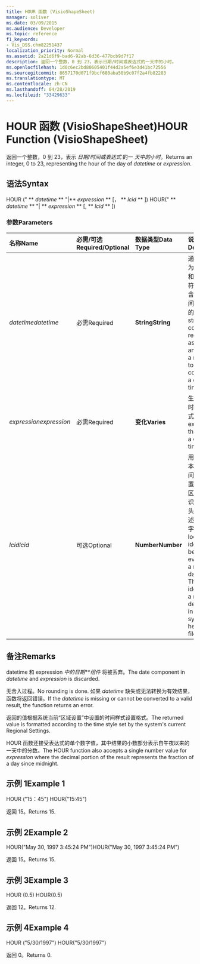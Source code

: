 ```yaml
---
title: HOUR 函数 (VisioShapeSheet)
manager: soliver
ms.date: 03/09/2015
ms.audience: Developer
ms.topic: reference
f1_keywords:
- Vis_DSS.chm82251437
localization_priority: Normal
ms.assetid: 2a21d6f9-bad6-92ab-6d36-477bcb9d7f17
description: 返回一个整数，0 到 23，表示日期/时间或表达式的一天中的小时。
ms.openlocfilehash: 1d0c6ec2bd80605401f44d2a5ef6e3d41bc72556
ms.sourcegitcommit: 8657170d071f9bcf680aba50b9c07f2a4fb82283
ms.translationtype: MT
ms.contentlocale: zh-CN
ms.lasthandoff: 04/28/2019
ms.locfileid: "33429633"
---
```

# <a name="hour-function-visioshapesheet"></a><span data-ttu-id="b4f2c-103">HOUR 函数 (VisioShapeSheet)</span><span class="sxs-lookup"><span data-stu-id="b4f2c-103">HOUR Function (VisioShapeSheet)</span></span>

<span data-ttu-id="b4f2c-104">返回一个整数，0 到 23，表示  _日期/时间或表达式_ 的一  _天中的小时_。</span><span class="sxs-lookup"><span data-stu-id="b4f2c-104">Returns an integer, 0 to 23, representing the hour of the day of  _datetime_ or  _expression_.</span></span>
  
## <a name="syntax"></a><span data-ttu-id="b4f2c-105">语法</span><span class="sxs-lookup"><span data-stu-id="b4f2c-105">Syntax</span></span>

<span data-ttu-id="b4f2c-106">HOUR (" \*\* *datetime* \*\* "|\*\* *expression* \*\* [， \*\* *lcid* \*\* ]) </span><span class="sxs-lookup"><span data-stu-id="b4f2c-106">HOUR(" \*\* *datetime* \*\* "| \*\* *expression* \*\* [, \*\* *lcid* \*\* ])</span></span> 
  
### <a name="parameters"></a><span data-ttu-id="b4f2c-107">参数</span><span class="sxs-lookup"><span data-stu-id="b4f2c-107">Parameters</span></span>

|<span data-ttu-id="b4f2c-108">**名称**</span><span class="sxs-lookup"><span data-stu-id="b4f2c-108">**Name**</span></span>|<span data-ttu-id="b4f2c-109">**必需/可选**</span><span class="sxs-lookup"><span data-stu-id="b4f2c-109">**Required/Optional**</span></span>|<span data-ttu-id="b4f2c-110">**数据类型**</span><span class="sxs-lookup"><span data-stu-id="b4f2c-110">**Data Type**</span></span>|<span data-ttu-id="b4f2c-111">**说明**</span><span class="sxs-lookup"><span data-stu-id="b4f2c-111">**Description**</span></span>|
|:-----|:-----|:-----|:-----|
| <span data-ttu-id="b4f2c-112">_datetime_</span><span class="sxs-lookup"><span data-stu-id="b4f2c-112">_datetime_</span></span> <br/> |<span data-ttu-id="b4f2c-113">必需</span><span class="sxs-lookup"><span data-stu-id="b4f2c-113">Required</span></span>  <br/> |<span data-ttu-id="b4f2c-114">**String**</span><span class="sxs-lookup"><span data-stu-id="b4f2c-114">**String**</span></span> <br/> | <span data-ttu-id="b4f2c-115">通常被识别为表示日期和时间的字符串或对包含日期和时间的单元格的引用。</span><span class="sxs-lookup"><span data-stu-id="b4f2c-115">A string commonly recognized as a date and time or a reference to a cell containing a date and time.</span></span>  <br/> |
| <span data-ttu-id="b4f2c-116">_expression_</span><span class="sxs-lookup"><span data-stu-id="b4f2c-116">_expression_</span></span> <br/> |<span data-ttu-id="b4f2c-117">必需</span><span class="sxs-lookup"><span data-stu-id="b4f2c-117">Required</span></span>  <br/> |<span data-ttu-id="b4f2c-118">**变化**</span><span class="sxs-lookup"><span data-stu-id="b4f2c-118">**Varies**</span></span> <br/> |<span data-ttu-id="b4f2c-119">生成日期和时间的表达式。</span><span class="sxs-lookup"><span data-stu-id="b4f2c-119">An expression that yields a date and time.</span></span>  <br/> |
| <span data-ttu-id="b4f2c-120">_lcid_</span><span class="sxs-lookup"><span data-stu-id="b4f2c-120">_lcid_</span></span> <br/> |<span data-ttu-id="b4f2c-121">可选</span><span class="sxs-lookup"><span data-stu-id="b4f2c-121">Optional</span></span>  <br/> |<span data-ttu-id="b4f2c-122">**Number**</span><span class="sxs-lookup"><span data-stu-id="b4f2c-122">**Number**</span></span> <br/> | <span data-ttu-id="b4f2c-p101">用于计算非本地日期时间的区域设置标识符。区域设置标识符是系统头文件中描述的一个数字。</span><span class="sxs-lookup"><span data-stu-id="b4f2c-p101">A locale identifier to be used in evaluating a nonlocal datetime. The locale identifier is a number described in the system header files.</span></span>  <br/> |
   
## <a name="remarks"></a><span data-ttu-id="b4f2c-125">备注</span><span class="sxs-lookup"><span data-stu-id="b4f2c-125">Remarks</span></span>

<span data-ttu-id="b4f2c-126">datetime 和 expression *中的日期\*\*组件* 将被丢弃。</span><span class="sxs-lookup"><span data-stu-id="b4f2c-126">The date component in  *datetime*  and  *expression*  is discarded.</span></span> 
  
<span data-ttu-id="b4f2c-127">无舍入过程。</span><span class="sxs-lookup"><span data-stu-id="b4f2c-127">No rounding is done.</span></span> <span data-ttu-id="b4f2c-128">如果  *datetime*  缺失或无法转换为有效结果，函数将返回错误。</span><span class="sxs-lookup"><span data-stu-id="b4f2c-128">If the  *datetime*  is missing or cannot be converted to a valid result, the function returns an error.</span></span> 
  
<span data-ttu-id="b4f2c-129">返回的值根据系统当前“区域设置”中设置的时间样式设置格式。</span><span class="sxs-lookup"><span data-stu-id="b4f2c-129">The returned value is formatted according to the time style set by the system's current Regional Settings.</span></span> 
  
<span data-ttu-id="b4f2c-130">HOUR 函数还接受表达式的单个数字值，其中结果的小数部分表示自午夜以来的一天中的分数。</span><span class="sxs-lookup"><span data-stu-id="b4f2c-130">The HOUR function also accepts a single number value for  *expression*  where the decimal portion of the result represents the fraction of a day since midnight.</span></span> 
  
## <a name="example-1"></a><span data-ttu-id="b4f2c-131">示例 1</span><span class="sxs-lookup"><span data-stu-id="b4f2c-131">Example 1</span></span>

<span data-ttu-id="b4f2c-132">HOUR ("15：45") </span><span class="sxs-lookup"><span data-stu-id="b4f2c-132">HOUR("15:45")</span></span>
  
<span data-ttu-id="b4f2c-133">返回 15。</span><span class="sxs-lookup"><span data-stu-id="b4f2c-133">Returns 15.</span></span>
  
## <a name="example-2"></a><span data-ttu-id="b4f2c-134">示例 2</span><span class="sxs-lookup"><span data-stu-id="b4f2c-134">Example 2</span></span>

<span data-ttu-id="b4f2c-135">HOUR("May 30, 1997 3:45:24 PM")</span><span class="sxs-lookup"><span data-stu-id="b4f2c-135">HOUR("May 30, 1997 3:45:24 PM")</span></span>
  
<span data-ttu-id="b4f2c-136">返回 15。</span><span class="sxs-lookup"><span data-stu-id="b4f2c-136">Returns 15.</span></span>
  
## <a name="example-3"></a><span data-ttu-id="b4f2c-137">示例 3</span><span class="sxs-lookup"><span data-stu-id="b4f2c-137">Example 3</span></span>

<span data-ttu-id="b4f2c-138">HOUR (0.5) </span><span class="sxs-lookup"><span data-stu-id="b4f2c-138">HOUR(0.5)</span></span>
  
<span data-ttu-id="b4f2c-139">返回 12。</span><span class="sxs-lookup"><span data-stu-id="b4f2c-139">Returns 12.</span></span>
  
## <a name="example-4"></a><span data-ttu-id="b4f2c-140">示例 4</span><span class="sxs-lookup"><span data-stu-id="b4f2c-140">Example 4</span></span>

<span data-ttu-id="b4f2c-141">HOUR ("5/30/1997") </span><span class="sxs-lookup"><span data-stu-id="b4f2c-141">HOUR("5/30/1997")</span></span>
  
<span data-ttu-id="b4f2c-142">返回 0。</span><span class="sxs-lookup"><span data-stu-id="b4f2c-142">Returns 0.</span></span>
  


